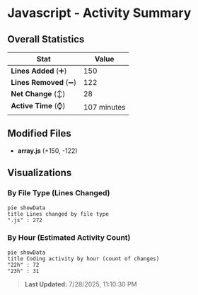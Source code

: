 # Javascript - Activity Summary 

## Overall Statistics

| Stat                   | Value                                                             |
| ---------------------- | ----------------------------------------------------------------- |
| **Lines Added** (➕)   | 150                                          |
| **Lines Removed** (➖) | 122                                        |
| **Net Change** (↕)    | 28                |
| **Active Time** (⌚)   | 107 minutes |


## Modified Files
- **array.js** (+150, -122)

## Visualizations

### By File Type (Lines Changed)

```mermaid
pie showData
title Lines changed by file type
".js" : 272
```

### By Hour (Estimated Activity Count)

```mermaid
pie showData
title Coding activity by hour (count of changes)
"22h" : 72
"23h" : 31
```


> **Last Updated:** 7/28/2025, 11:10:30 PM